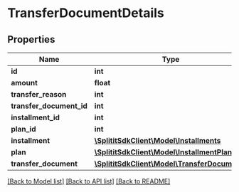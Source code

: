 # TransferDocumentDetails

## Properties
Name | Type | Description | Notes
------------ | ------------- | ------------- | -------------
**id** | **int** |  | 
**amount** | **float** |  | 
**transfer_reason** | **int** |  | 
**transfer_document_id** | **int** |  | 
**installment_id** | **int** |  | [optional] 
**plan_id** | **int** |  | [optional] 
**installment** | [**\SplititSdkClient\Model\Installments**](Installments.md) |  | [optional] 
**plan** | [**\SplititSdkClient\Model\InstallmentPlans**](InstallmentPlans.md) |  | [optional] 
**transfer_document** | [**\SplititSdkClient\Model\TransferDocuments**](TransferDocuments.md) |  | [optional] 

[[Back to Model list]](../README.md#documentation-for-models) [[Back to API list]](../README.md#documentation-for-api-endpoints) [[Back to README]](../README.md)


